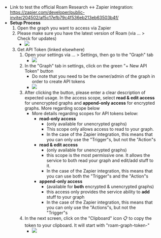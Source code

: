- Link to test the official Roam Research <-> Zapier integration: https://zapier.com/developer/public-invite/204502/af5c17efb79c4f536eb213eb63503b4f/
- **Setup Process**
    1. Open the graph you want to access via Zapier
    2. Please make sure you have the latest version of Roam (via ... > Check for updates)
        - ![](https://firebasestorage.googleapis.com/v0/b/firescript-577a2.appspot.com/o/imgs%2Fapp%2Fhelp%2FweI5_7pLPu.png?alt=media&token=21bf5ce3-5e7c-465e-a09b-febed83acc65)
    3. Get API Token (linked elsewhere)
        1. Open your settings via ... > Settings, then go to the "Graph" tab
            -  ![](https://firebasestorage.googleapis.com/v0/b/firescript-577a2.appspot.com/o/imgs%2Fapp%2Fhelp%2FfagWR_XbE7.png?alt=media&token=0d1d5156-d91b-4078-ad2f-e35db1ceb8ba)
        2. In the "Graph" tab in settings, click on the green "+ New API Token" button
            - Do note that you need to be the owner/admin of the graph in order to create API tokens
            - ![](https://firebasestorage.googleapis.com/v0/b/firescript-577a2.appspot.com/o/imgs%2Fapp%2Fhelp%2FvLvpJCRi36.png?alt=media&token=7cc08bb8-f684-4537-ba15-0f76c07e30d1)
        3. After clicking the button, please enter a clear description of expected usage. In the access scope, select **read & edit access** for unencrypted graphs and **append-only access** for encrypted graphs. More regarding scope below
            - More details regarding scopes for API tokens below:
                - **read-only access**
                    - (only available for unencrypted graphs)
                    - This scope only allows access to read to your graph.
                    - In the case of the Zapier integration, this means that you can only use the "Trigger"s, but not the "Action"s
                - **read & edit access**
                    - (only available for unencrypted graphs)
                    - this scope is the most permissive one. It allows the service to both read your graph and edit/add stuff to it. 
                    - In the case of the Zapier integration, this means that you can use both the "Trigger"s and the "Action"s
                - **append-only access**
                    - (available for **both** encrypted & unencrypted graphs)
                    - this access only provides the service ability to __add__ stuff to your graph
                    - In the case of the Zapier integration, this means that you can only use the "Actions"s, but not the "Trigger"s
        4. In the next screen, click on the "Clipboard" icon 📋 to copy the token to your clipboard. It will start with "roam-graph-token-"
            - ![](https://firebasestorage.googleapis.com/v0/b/firescript-577a2.appspot.com/o/imgs%2Fapp%2Fhelp%2FtnYMdlay_y.png?alt=media&token=e49cdfbc-872e-44b6-bc01-4b0c0b22a386)
